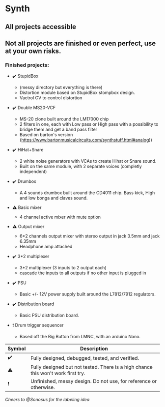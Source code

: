 # Synth

## All projects accessible

## Not all projects are finished or even perfect, use at your own risks.

### Finished projects:

- :heavy_check_mark: StupidBox 
    - (messy directory but everything is there)  
    - Distortion module based on StupidBox stompbox design. 
    - Vactrol CV to control distortion 

- :heavy_check_mark: Double MS20-VCF
    - MS-20 clone built around the LM17000 chip
    - 2 filters in one, each with Low pass or High pass with a possibility to bridge them and get a band pass filter
    - Based on barton's version (https://www.bartonmusicalcircuits.com/synthstuff.html#analog))

- :heavy_check_mark: HiHat+Snare
    - 2 white noise generators with VCAs to create Hihat or Snare sound. 
    - Built on the same module, with 2 separate voices (completly independent)
- :heavy_check_mark: Drumbox 
    - A 4 sounds drumbox built around the CD4011 chip. Bass kick, High and low bonga and claves sound. 

- :warning: Basic mixer 
    - 4 channel active mixer with mute option
- :warning: Output mixer 
    - 6*2 channels output mixer with stereo output in jack 3.5mm and jack 6.35mm
    - Headphone amp attached
- :heavy_check_mark: 3*2 multiplexer
    - 3*2 multiplexer (3 inputs to 2 output each)
    - cascade the inputs to all outputs if no other input is plugged in

- :heavy_check_mark:  PSU
    - Basic +/- 12V power supply built around the L7812/7912 regulators.
-  :heavy_check_mark:  Distribution board
    - Basic PSU distribution board.  

- :heavy_exclamation_mark: Drum trigger sequencer
    - Based off the Big Button from LMNC, with an arduino Nano. 

| Symbol | Description |
| ----------- | ----------- |
| :heavy_check_mark: | Fully designed, debugged, tested, and verified. |
| :warning: | Fully designed but not tested. There is a high chance this won't work first try. |
| :heavy_exclamation_mark: | Unfinished, messy design. Do not use, for reference or otherwise. |

*Cheers to @Sonosus for the labeling idea*